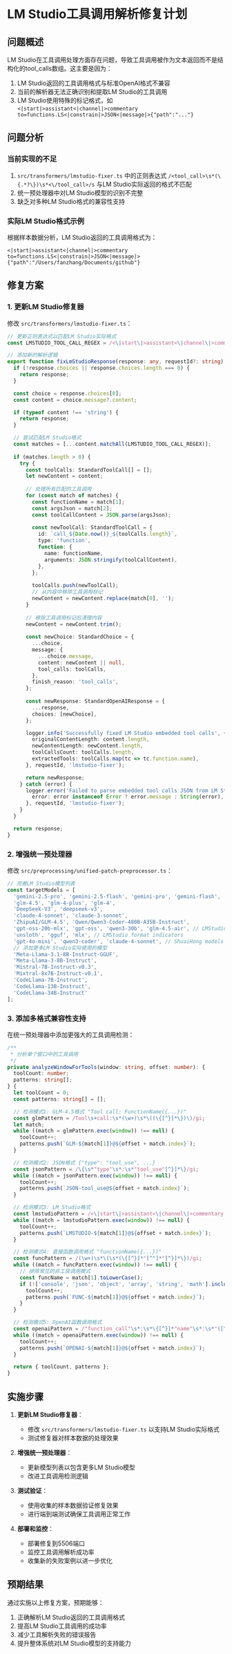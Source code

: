# LM Studio工具调用解析修复计划

## 问题概述

LM Studio在工具调用处理方面存在问题，导致工具调用被作为文本返回而不是结构化的tool_calls数组。这主要是因为：

1. LM Studio返回的工具调用格式与标准OpenAI格式不兼容
2. 当前的解析器无法正确识别和提取LM Studio的工具调用
3. LM Studio使用特殊的标记格式，如 `<|start|>assistant<|channel|>commentary to=functions.LS<|constrain|>JSON<|message|>{"path":"..."}`

## 问题分析

### 当前实现的不足

1. `src/transformers/lmstudio-fixer.ts` 中的正则表达式 `/<tool_call>\s*(\{.*?\})\s*<\/tool_call>/s` 与LM Studio实际返回的格式不匹配
2. 统一预处理器中对LM Studio模型的识别不完整
3. 缺乏对多种LM Studio格式的兼容性支持

### 实际LM Studio格式示例

根据样本数据分析，LM Studio返回的工具调用格式为：
```
<|start|>assistant<|channel|>commentary to=functions.LS<|constrain|>JSON<|message|>{"path":"/Users/fanzhang/Documents/github"}
```

## 修复方案

### 1. 更新LM Studio修复器

修改 `src/transformers/lmstudio-fixer.ts`：

```typescript
// 更新正则表达式以匹配LM Studio实际格式
const LMSTUDIO_TOOL_CALL_REGEX = /<\|start\|>assistant<\|channel\|>commentary to=functions\.(\w+)<\|constrain\|>(?:JSON|json)<\|message\|>(\{.*?\})/g;

// 添加新的解析逻辑
export function fixLmStudioResponse(response: any, requestId?: string): StandardOpenAIResponse {
  if (!response.choices || response.choices.length === 0) {
    return response;
  }

  const choice = response.choices[0];
  const content = choice.message?.content;

  if (typeof content !== 'string') {
    return response;
  }

  // 尝试匹配LM Studio格式
  const matches = [...content.matchAll(LMSTUDIO_TOOL_CALL_REGEX)];
  
  if (matches.length > 0) {
    try {
      const toolCalls: StandardToolCall[] = [];
      let newContent = content;
      
      // 处理所有匹配的工具调用
      for (const match of matches) {
        const functionName = match[1];
        const argsJson = match[2];
        const toolCallContent = JSON.parse(argsJson);
        
        const newToolCall: StandardToolCall = {
          id: `call_${Date.now()}_${toolCalls.length}`,
          type: 'function',
          function: {
            name: functionName,
            arguments: JSON.stringify(toolCallContent),
          },
        };
        
        toolCalls.push(newToolCall);
        // 从内容中移除工具调用标记
        newContent = newContent.replace(match[0], '');
      }
      
      // 移除工具调用标记后清理内容
      newContent = newContent.trim();
      
      const newChoice: StandardChoice = {
        ...choice,
        message: {
          ...choice.message,
          content: newContent || null,
          tool_calls: toolCalls,
        },
        finish_reason: 'tool_calls',
      };
      
      const newResponse: StandardOpenAIResponse = {
        ...response,
        choices: [newChoice],
      };

      logger.info('Successfully fixed LM Studio embedded tool calls', {
        originalContentLength: content.length,
        newContentLength: newContent.length,
        toolCallsCount: toolCalls.length,
        extractedTools: toolCalls.map(tc => tc.function.name),
      }, requestId, 'lmstudio-fixer');

      return newResponse;
    } catch (error) {
      logger.error('Failed to parse embedded tool calls JSON from LM Studio response', {
        error: error instanceof Error ? error.message : String(error),
      }, requestId, 'lmstudio-fixer');
    }
  }

  return response;
}
```

### 2. 增强统一预处理器

修改 `src/preprocessing/unified-patch-preprocessor.ts`：

```typescript
// 完善LM Studio模型列表
const targetModels = [
  'gemini-2.5-pro', 'gemini-2.5-flash', 'gemini-pro', 'gemini-flash', 'gemini-2.5-flash-lite',
  'glm-4.5', 'glm-4-plus', 'glm-4', 
  'DeepSeek-V3', 'deepseek-v3',
  'claude-4-sonnet', 'claude-3-sonnet',
  'ZhipuAI/GLM-4.5', 'Qwen/Qwen3-Coder-480B-A35B-Instruct',
  'gpt-oss-20b-mlx', 'gpt-oss', 'qwen3-30b', 'glm-4.5-air', // LMStudio models
  'unsloth', 'gguf', 'mlx', // LMStudio format indicators
  'gpt-4o-mini', 'qwen3-coder', 'claude-4-sonnet', // ShuaiHong models
  // 添加更多LM Studio实际使用的模型
  'Meta-Llama-3.1-8B-Instruct-GGUF',
  'Meta-Llama-3-8B-Instruct',
  'Mistral-7B-Instruct-v0.3',
  'Mixtral-8x7B-Instruct-v0.1',
  'CodeLlama-7B-Instruct',
  'CodeLlama-13B-Instruct',
  'CodeLlama-34B-Instruct'
];
```

### 3. 添加多格式兼容性支持

在统一预处理器中添加更强大的工具调用检测：

```typescript
/**
 * 分析单个窗口中的工具调用
 */
private analyzeWindowForTools(window: string, offset: number): {
  toolCount: number;
  patterns: string[];
} {
  let toolCount = 0;
  const patterns: string[] = [];

  // 检测模式1: GLM-4.5格式 "Tool call: FunctionName({...})"
  const glmPattern = /Tool\s+call:\s*(\w+)\s*\((\{[^}]*\})\)/gi;
  let match;
  while ((match = glmPattern.exec(window)) !== null) {
    toolCount++;
    patterns.push(`GLM-${match[1]}@${offset + match.index}`);
  }

  // 检测模式2: JSON格式 {"type": "tool_use", ...}
  const jsonPattern = /\{\s*"type"\s*:\s*"tool_use"[^}]*\}/gi;
  while ((match = jsonPattern.exec(window)) !== null) {
    toolCount++;
    patterns.push(`JSON-tool_use@${offset + match.index}`);
  }

  // 检测模式3: LM Studio格式
  const lmstudioPattern = /<\|start\|>assistant<\|channel\|>commentary to=functions\.(\w+)<\|constrain\|>(?:JSON|json)<\|message\|>(\{[^}]*\})/gi;
  while ((match = lmstudioPattern.exec(window)) !== null) {
    toolCount++;
    patterns.push(`LMSTUDIO-${match[1]}@${offset + match.index}`);
  }

  // 检测模式4: 直接函数调用格式 "functionName({...})"
  const funcPattern = /(\w+)\s*\(\s*(\{[^}]*"[^"]*"[^}]*\})/gi;
  while ((match = funcPattern.exec(window)) !== null) {
    // 排除常见的非工具调用模式
    const funcName = match[1].toLowerCase();
    if (!['console', 'json', 'object', 'array', 'string', 'math'].includes(funcName)) {
      toolCount++;
      patterns.push(`FUNC-${match[1]}@${offset + match.index}`);
    }
  }

  // 检测模式5: OpenAI函数调用格式
  const openaiPattern = /"function_call"\s*:\s*\{[^}]*"name"\s*:\s*"([^"]+)"/gi;
  while ((match = openaiPattern.exec(window)) !== null) {
    toolCount++;
    patterns.push(`OPENAI-${match[1]}@${offset + match.index}`);
  }

  return { toolCount, patterns };
}
```

## 实施步骤

1. **更新LM Studio修复器**：
   - 修改 `src/transformers/lmstudio-fixer.ts` 以支持LM Studio实际格式
   - 测试修复器对样本数据的处理效果

2. **增强统一预处理器**：
   - 更新模型列表以包含更多LM Studio模型
   - 改进工具调用检测逻辑

3. **测试验证**：
   - 使用收集的样本数据验证修复效果
   - 进行端到端测试确保工具调用正常工作

4. **部署和监控**：
   - 部署修复到5506端口
   - 监控工具调用解析成功率
   - 收集新的失败案例以进一步优化

## 预期结果

通过实施以上修复方案，预期能够：

1. 正确解析LM Studio返回的工具调用格式
2. 提高LM Studio工具调用的成功率
3. 减少工具解析失败的错误报告
4. 提升整体系统对LM Studio模型的支持能力